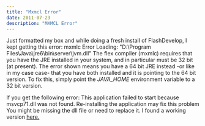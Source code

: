 ```yaml
---
title: "Mxmcl Error"
date: 2011-07-23
description: "MXMCL Error"
---
```

Just formatted my box and while doing a fresh install of FlashDevelop, I kept getting this error:
    mxmlc Error Loading: "D:\Program Files\Java\jre6\bin\server\jvm.dll"
The flex compiler (mxmlc) requires that you have the JRE installed in your system, and in particular must be 32 bit (at present). 
The error shown means you have a 64 bit JRE instead -or like in my case case- that you have both installed and it is pointing to the 64 bit version. To fix this, simply point the _JAVA_HOME_ environment variable to a 32 bit version.

If you get the following error:
    This application failed to start because msvcp71.dll was not found. Re-installing the application may fix this problem
You might be missing the dll file or need to replace it. I found a working version [here.](http://www.dlldll.com/msvcp71.dll_download.html)